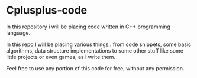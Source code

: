 Cplusplus-code
==============

In this repository i will be placing code written in C++ programming language.

In this repo I will be placing various things.. from code snippets, some basic algorithms, data structure implementations to some
other stuff like some little projects or even games, as i write them.

Feel free to use any portion of this code for free, without any permission.
